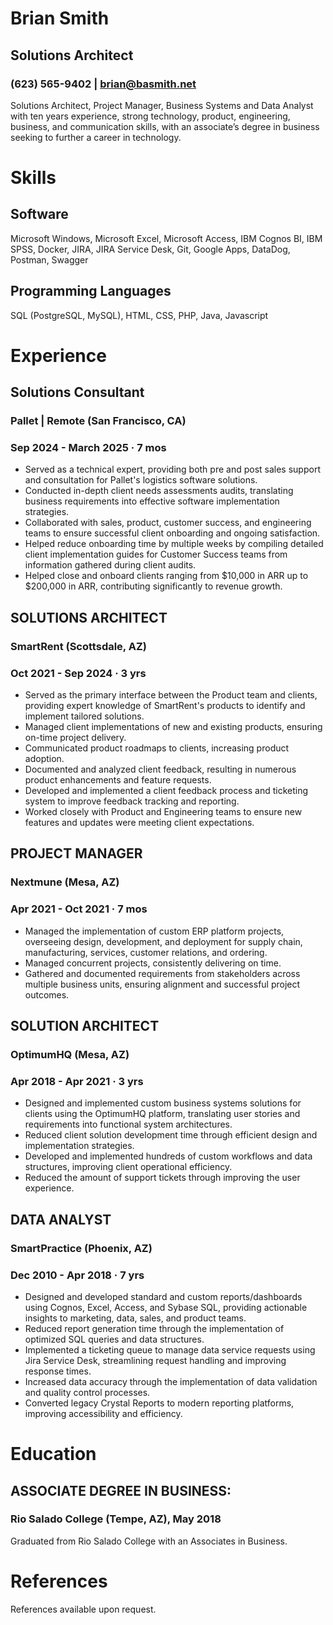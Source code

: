 # Brian Smith
## Solutions Architect
### (623) 565-9402 | brian@basmith.net

Solutions Architect, Project Manager, Business Systems and Data Analyst with ten years experience, strong technology, product, engineering, business, and communication skills, with an associate’s degree in business seeking to further a career in technology.

# Skills

## Software

Microsoft Windows, Microsoft Excel, Microsoft Access, IBM Cognos BI, IBM SPSS, Docker, JIRA, JIRA Service Desk, Git, Google Apps, DataDog, Postman, Swagger

## Programming Languages

SQL (PostgreSQL, MySQL), HTML, CSS, PHP, Java, Javascript

# Experience

## Solutions Consultant
### Pallet | Remote (San Francisco, CA)
### Sep 2024 - March 2025 · 7 mos

* Served as a technical expert, providing both pre and post sales support and consultation for Pallet's logistics software solutions.
* Conducted in-depth client needs assessments audits, translating business requirements into effective software implementation strategies.
* Collaborated with sales, product, customer success, and engineering teams to ensure successful client onboarding and ongoing satisfaction.
* Helped reduce onboarding time by multiple weeks by compiling detailed client implementation guides for Customer Success teams from information gathered during client audits. 
* Helped close and onboard clients ranging from $10,000 in ARR up to $200,000 in ARR, contributing significantly to revenue growth.

## SOLUTIONS ARCHITECT
### SmartRent (Scottsdale, AZ)
### Oct 2021 - Sep 2024 · 3 yrs

* Served as the primary interface between the Product team and clients, providing expert knowledge of SmartRent's products to identify and implement tailored solutions.
* Managed client implementations of new and existing products, ensuring on-time project delivery. 
* Communicated product roadmaps to clients, increasing product adoption.
* Documented and analyzed client feedback, resulting in numerous product enhancements and feature requests.
* Developed and implemented a client feedback process and ticketing system to improve feedback tracking and reporting.
* Worked closely with Product and Engineering teams to ensure new features and updates were meeting client expectations. 

## PROJECT MANAGER 
### Nextmune (Mesa, AZ)
### Apr 2021 - Oct 2021 · 7 mos

* Managed the implementation of custom ERP platform projects, overseeing design, development, and deployment for supply chain, manufacturing, services, customer relations, and ordering.
* Managed concurrent projects, consistently delivering on time.
* Gathered and documented requirements from stakeholders across multiple business units, ensuring alignment and successful project outcomes.

## SOLUTION ARCHITECT
###  OptimumHQ (Mesa, AZ)
###  Apr 2018 - Apr 2021 · 3 yrs

* Designed and implemented custom business systems solutions for clients using the OptimumHQ platform, translating user stories and requirements into functional system architectures.
* Reduced client solution development time through efficient design and implementation strategies.
* Developed and implemented hundreds of custom workflows and data structures, improving client operational efficiency.
* Reduced the amount of support tickets through improving the user experience.

## DATA ANALYST
### SmartPractice (Phoenix, AZ)
### Dec 2010 - Apr 2018 · 7 yrs

* Designed and developed standard and custom reports/dashboards using Cognos, Excel, Access, and Sybase SQL, providing actionable insights to marketing, data, sales, and product teams.
* Reduced report generation time through the implementation of optimized SQL queries and data structures.
* Implemented a ticketing queue to manage data service requests using Jira Service Desk, streamlining request handling and improving response times.
* Increased data accuracy through the implementation of data validation and quality control processes.
* Converted legacy Crystal Reports to modern reporting platforms, improving accessibility and efficiency.

# Education
## ASSOCIATE DEGREE IN BUSINESS: 
### Rio Salado College (Tempe, AZ), May 2018
Graduated from Rio Salado College with an Associates in Business. 

# References
References available upon request. 
